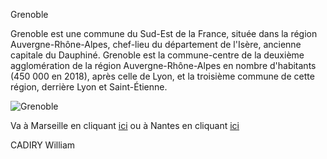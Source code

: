 Grenoble

Grenoble est une commune du Sud-Est de la France, située dans la région Auvergne-Rhône-Alpes, chef-lieu du département de l'Isère, ancienne capitale du Dauphiné. Grenoble est la commune-centre de la deuxième agglomération de la région Auvergne-Rhône-Alpes en nombre d'habitants (450 000 en 2018), après celle de Lyon, et la troisième commune de cette région, derrière Lyon et Saint-Étienne.

![Grenoble](https://www.univ-grenoble-alpes.fr/medias/photo/grenoble-05_1592992999122-jpg?ID_FICHE=173096)

Va à Marseille en cliquant [ici](/Marseille.md) ou à Nantes en cliquant [ici](/Nantes.md)

CADIRY William

